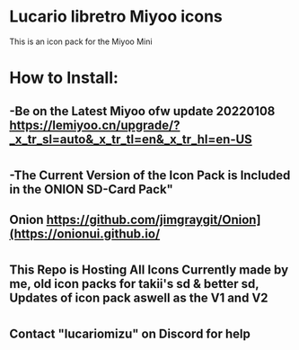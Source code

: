 # Lucario libretro Miyoo icons

This is an icon pack for the Miyoo Mini 

# How to Install:
## -Be on the Latest Miyoo ofw update 20220108 https://lemiyoo.cn/upgrade/?_x_tr_sl=auto&_x_tr_tl=en&_x_tr_hl=en-US
#
## -The Current Version of the Icon Pack is Included in the ONION SD-Card Pack"
## Onion https://github.com/jimgraygit/Onion](https://onionui.github.io/
#
## This Repo is Hosting All Icons Currently made by me, old icon packs for takii's sd & better sd, Updates of icon pack aswell as the V1 and V2
#
## Contact "lucariomizu" on Discord for help
#

